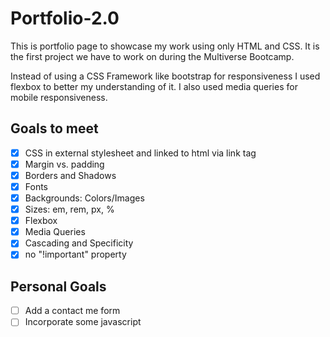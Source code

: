 # Portfolio-2.0

This is portfolio page to showcase my work using only HTML and CSS. It is the first project we have to work on during the Multiverse
Bootcamp.

Instead of using a CSS Framework like bootstrap for responsiveness I used flexbox to better my understanding of it. 
I also used media queries for mobile responsiveness.

## Goals to meet
- [x] CSS in external stylesheet and linked to html via link tag
- [x] Margin vs. padding
- [x] Borders and Shadows
- [x] Fonts
- [x] Backgrounds: Colors/Images
- [x] Sizes: em, rem, px, %
- [x] Flexbox
- [x] Media Queries
- [x] Cascading and Specificity
- [x] no "!important" property

## Personal Goals
- [ ] Add a contact me form
- [ ] Incorporate some javascript
